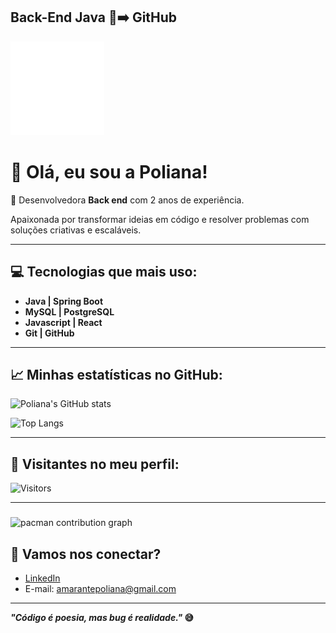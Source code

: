 
## Back-End Java 🚀➡️ GitHub

[![Java to GitHub Animation](./assets/java_to_github_small.gif)](https://github.com/POLLY1515)



# 👋 Olá, eu sou a Poliana!

🚀 Desenvolvedora **Back end** com 2 anos de experiência.

Apaixonada por transformar ideias em código e resolver problemas com soluções criativas e escaláveis.

---

## 💻 Tecnologias que mais uso:

- **Java | Spring Boot**
- **MySQL | PostgreSQL**
- **Javascript |  React**
- **Git | GitHub**

---

## 📈 Minhas estatísticas no GitHub:

![Poliana's GitHub stats](https://github-readme-stats.vercel.app/api?username=POLLY1515&show_icons=true&theme=tokyonight)

![Top Langs](https://github-readme-stats.vercel.app/api/top-langs/?username=POLLY1515&layout=compact&theme=tokyonight)

---

## 🚀 Visitantes no meu perfil:

![Visitors](https://komarev.com/ghpvc/?username=POLLY1515&color=blue)

---

###

<picture>
  <source media="(prefers-color-scheme: dark)" srcset="https://raw.githubusercontent.com/POLLY1515/POLLY1515/output/pacman-contribution-graph-dark.svg">
  <source media="(prefers-color-scheme: light)" srcset="https://raw.githubusercontent.com/POLLY1515/POLLY1515/output/pacman-contribution-graph.svg">
  <img alt="pacman contribution graph" src="https://raw.githubusercontent.com/POLLY1515/POLLY1515/output/pacman-contribution-graph.svg">
</picture>

###

## 🤝 Vamos nos conectar?

- [LinkedIn](https://www.linkedin.com/in/poliana-beatriz-amarante/)
- E-mail: amarantepoliana@gmail.com

---

**_"Código é poesia, mas bug é realidade."_ 😅**











  

